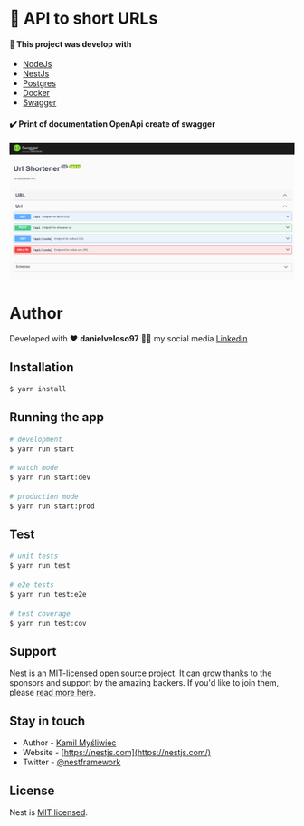 # 🚀 API to short URLs

#### :memo: This project was develop with

- [NodeJs](https://nodejs.org/en/docs)
- [NestJs](https://docs.nestjs.com/)
- [Postgres](https://www.postgresql.org/)
- [Docker](https://docs.docker.com/)
- [Swagger](https://swagger.io/docs/)

#### :heavy_check_mark: Print of documentation OpenApi create of swagger

![Alt Text](src/docs/assets/scren-swagger.png)

# Author

Developed with :heart: **danielveloso97** :man_technologist: my social media [Linkedin](https://www.linkedin.com/in/daniel-silva-bab1591a6/)

## Installation

```bash
$ yarn install
```

## Running the app

```bash
# development
$ yarn run start

# watch mode
$ yarn run start:dev

# production mode
$ yarn run start:prod
```

## Test

```bash
# unit tests
$ yarn run test

# e2e tests
$ yarn run test:e2e

# test coverage
$ yarn run test:cov
```

## Support

Nest is an MIT-licensed open source project. It can grow thanks to the sponsors and support by the amazing backers. If you'd like to join them, please [read more here](https://docs.nestjs.com/support).

## Stay in touch

- Author - [Kamil Myśliwiec](https://kamilmysliwiec.com)
- Website - [https://nestjs.com](https://nestjs.com/)
- Twitter - [@nestframework](https://twitter.com/nestframework)

## License

Nest is [MIT licensed](LICENSE).
